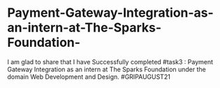 # Payment-Gateway-Integration-as-an-intern-at-The-Sparks-Foundation-
I am glad to share that I have Successfully completed #task3 : Payment Gateway Integration as an intern at The Sparks Foundation under the domain Web Development and Design. #GRIPAUGUST21
